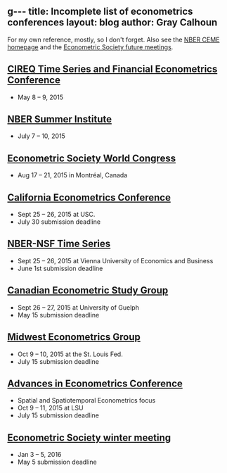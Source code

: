 g---
title: Incomplete list of econometrics conferences
layout: blog
author: Gray Calhoun
---

For my own reference, mostly, so I don't forget. Also see the
[NBER CEME homepage](http://www.nber.org/CEME/ceme.html)
and the
[Econometric Society future meetings](https://www.econometricsociety.org/meetings/future-meetings).

## [CIREQ Time Series and Financial Econometrics Conference](http://www.cireqmontreal.com/en/view/12253/colloque-cireq-montreal-deconometrie-series-temporelles-et-econometrie-de-la-finance)
  + May 8 – 9, 2015

## [NBER Summer Institute](http://conference.nber.org/confer/2015/SI2015/EFWW/EFWWprg.html)
  + July 7 – 10, 2015

## [Econometric Society World Congress](http://eswc2015.com/)
  + Aug 17 – 21, 2015 in Montréal, Canada

## [California Econometrics Conference](http://dornsife.usc.edu/conferences/econometrics-conference)
  + Sept 25 – 26, 2015 at USC.
  + July 30 submission deadline

## [NBER-NSF Time Series](https://sites.google.com/site/nbernsfts/home)
  + Sept 25 – 26, 2015 at Vienna University of Economics and Business
  + June 1st submission deadline

## [Canadian Econometric Study Group](http://www.cesg2015.org/call.html)
  + Sept 26 – 27, 2015 at University of Guelph
  + May 15 submission deadline

## [Midwest Econometrics Group](http://research.stlouisfed.org/conferences/MEG2015/)
  + Oct 9 – 10, 2015 at the St. Louis Fed.
  + July 15 submission deadline

## [Advances in Econometrics Conference](http://faculty.smu.edu/millimet/AiE.html)
  + Spatial and Spatiotemporal Econometrics focus
  + Oct 9 – 11, 2015 at LSU
  + July 15 submission deadline

## [Econometric Society winter meeting](https://www.econometricsociety.org/meetings/schedule/2016/01/03/2016-north-american-winter-meeting)
  + Jan 3 – 5, 2016
  + May 5 submission deadline